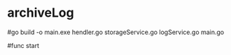 # archiveLog


#go build -o main.exe hendler.go storageService.go logService.go  main.go




#func start 
